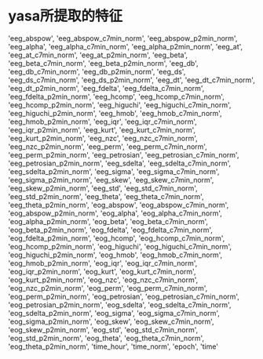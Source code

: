 
# yasa所提取的特征
'eeg_abspow', 'eeg_abspow_c7min_norm', 'eeg_abspow_p2min_norm', 'eeg_alpha', 'eeg_alpha_c7min_norm', 'eeg_alpha_p2min_norm', 'eeg_at', 'eeg_at_c7min_norm', 'eeg_at_p2min_norm', 'eeg_beta', 'eeg_beta_c7min_norm', 'eeg_beta_p2min_norm', 'eeg_db', 'eeg_db_c7min_norm', 'eeg_db_p2min_norm', 'eeg_ds', 'eeg_ds_c7min_norm', 'eeg_ds_p2min_norm', 'eeg_dt', 'eeg_dt_c7min_norm', 'eeg_dt_p2min_norm', 'eeg_fdelta', 'eeg_fdelta_c7min_norm', 'eeg_fdelta_p2min_norm', 'eeg_hcomp', 'eeg_hcomp_c7min_norm', 'eeg_hcomp_p2min_norm', 'eeg_higuchi', 'eeg_higuchi_c7min_norm', 'eeg_higuchi_p2min_norm', 'eeg_hmob', 'eeg_hmob_c7min_norm', 'eeg_hmob_p2min_norm', 'eeg_iqr', 'eeg_iqr_c7min_norm', 'eeg_iqr_p2min_norm', 'eeg_kurt', 'eeg_kurt_c7min_norm', 'eeg_kurt_p2min_norm', 'eeg_nzc', 'eeg_nzc_c7min_norm', 'eeg_nzc_p2min_norm', 'eeg_perm', 'eeg_perm_c7min_norm', 'eeg_perm_p2min_norm', 'eeg_petrosian', 'eeg_petrosian_c7min_norm', 'eeg_petrosian_p2min_norm', 'eeg_sdelta', 'eeg_sdelta_c7min_norm', 'eeg_sdelta_p2min_norm', 'eeg_sigma', 'eeg_sigma_c7min_norm', 'eeg_sigma_p2min_norm', 'eeg_skew', 'eeg_skew_c7min_norm', 'eeg_skew_p2min_norm', 'eeg_std', 'eeg_std_c7min_norm', 'eeg_std_p2min_norm', 'eeg_theta', 'eeg_theta_c7min_norm', 'eeg_theta_p2min_norm', 'eog_abspow', 'eog_abspow_c7min_norm', 'eog_abspow_p2min_norm', 'eog_alpha', 'eog_alpha_c7min_norm', 'eog_alpha_p2min_norm', 'eog_beta', 'eog_beta_c7min_norm', 'eog_beta_p2min_norm', 'eog_fdelta', 'eog_fdelta_c7min_norm', 'eog_fdelta_p2min_norm', 'eog_hcomp', 'eog_hcomp_c7min_norm', 'eog_hcomp_p2min_norm', 'eog_higuchi', 'eog_higuchi_c7min_norm', 'eog_higuchi_p2min_norm', 'eog_hmob', 'eog_hmob_c7min_norm', 'eog_hmob_p2min_norm', 'eog_iqr', 'eog_iqr_c7min_norm', 'eog_iqr_p2min_norm', 'eog_kurt', 'eog_kurt_c7min_norm', 'eog_kurt_p2min_norm', 'eog_nzc', 'eog_nzc_c7min_norm', 'eog_nzc_p2min_norm', 'eog_perm', 'eog_perm_c7min_norm', 'eog_perm_p2min_norm', 'eog_petrosian', 'eog_petrosian_c7min_norm', 'eog_petrosian_p2min_norm', 'eog_sdelta', 'eog_sdelta_c7min_norm', 'eog_sdelta_p2min_norm', 'eog_sigma', 'eog_sigma_c7min_norm', 'eog_sigma_p2min_norm', 'eog_skew', 'eog_skew_c7min_norm', 'eog_skew_p2min_norm', 'eog_std', 'eog_std_c7min_norm', 'eog_std_p2min_norm', 'eog_theta', 'eog_theta_c7min_norm', 'eog_theta_p2min_norm', 'time_hour', 'time_norm', 'epoch', 'time'
